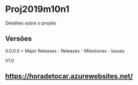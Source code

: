 # Proj2019m10n1

Detalhes sobre o projeto

## Versões

0.0.0.0 = Major Releases - Releases - Milestones - Issues

V1.0

## https://horadetocar.azurewebsites.net/




